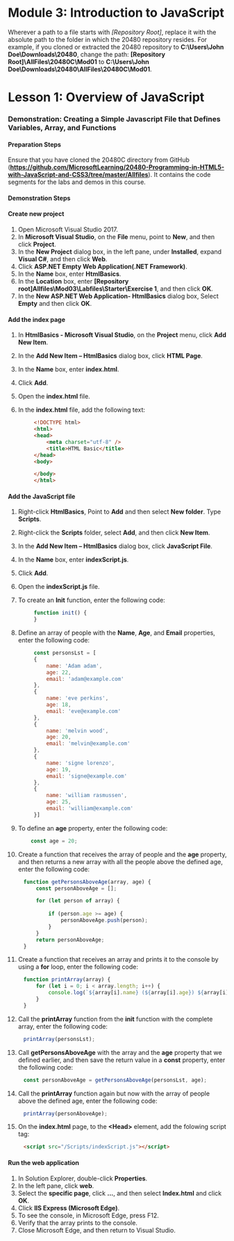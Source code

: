 # Module 3: Introduction to JavaScript

Wherever a path to a file starts with *[Repository Root]*, replace it with the absolute path to the folder in which the 20480 repository resides. For example, if you cloned or extracted the 20480 repository to **C:\Users\John Doe\Downloads\20480**, change the path: **[Repository Root]\AllFiles\20480C\Mod01** to **C:\Users\John Doe\Downloads\20480\AllFiles\20480C\Mod01**.

# Lesson 1: Overview of JavaScript

### Demonstration: Creating a Simple Javascript File that Defines Variables, Array, and Functions

#### Preparation Steps 

Ensure that you have cloned the 20480C directory from GitHub (**https://github.com/MicrosoftLearning/20480-Programming-in-HTML5-with-JavaScript-and-CSS3/tree/master/Allfiles**). It contains the code segments for the labs and demos in this course. 

#### Demonstration Steps

#### Create new project

1. Open Microsoft Visual Studio 2017.
2. In **Microsoft Visual Studio**, on the **File** menu, point to **New**, and then click **Project**.
3. In the **New Project** dialog box, in the left pane, under **Installed**, expand **Visual C#**, and then click **Web**.
4. Click **ASP.NET Empty Web Application(.NET Framework)**.
5. In the **Name** box, enter **HtmlBasics**.
6. In the **Location** box, enter **[Repository root]Allfiles\Mod03\Labfiles\Starter\Exercise 1**, and then click **OK**.
7. In the **New ASP.NET Web Application- HtmlBasics** dialog box, Select **Empty** and then click **OK**.

#### Add the index page

1. In **HtmlBasics - Microsoft Visual Studio**, on the **Project** menu, click **Add New Item**.

2. In the **Add New Item – HtmlBasics** dialog box, click **HTML Page**.

3. In the **Name** box, enter **index.html**.

4. Click **Add**.

5. Open the **index.html** file.

6. In the **index.html** file, add the following text:

   ```html
        <!DOCTYPE html>
        <html>
        <head>
            <meta charset="utf-8" />
            <title>HTML Basic</title>
        </head>
        <body>
   
        </body>
        </html>
   ```

#### Add the JavaScript file

1. Right-click **HtmlBasics**, Point to **Add** and then select **New folder**. Type **Scripts**.

2. Right-click the **Scripts** folder, select **Add**, and then click **New Item**.

3. In the **Add New Item – HtmlBasics** dialog box, click **JavaScript File**.

4. In the **Name** box, enter **indexScript.js**.

5. Click **Add**.

6. Open the **indexScript.js** file.

7. To create an **Init** function, enter the following code: 

   ```javascript
        function init() {
        }
   ```

8. Define an array of people with the **Name**, **Age**, and **Email** properties, enter the following code:

   ```javascript
        const personsLst = [
        {
            name: 'Adam adam',
            age: 22,
            email: 'adam@example.com'
        },
        {
            name: 'eve perkins',
            age: 18,
            email: 'eve@example.com'
        },
        {
            name: 'melvin wood',
            age: 20,
            email: 'melvin@example.com'
        },
        {
            name: 'signe lorenzo',
            age: 19,
            email: 'signe@example.com'
        },
        {
            name: 'william rasmussen',
            age: 25,
            email: 'william@example.com'
        }]
   ```

9. To define an **age** property, enter the following code:

   ```javascript
       const age = 20;
   ```

10. Create a function that receives the array of people and the **age** property, and then returns a new array with all the people above the defined age, enter the following code:

   ```javascript
        function getPersonsAboveAge(array, age) {
            const personAboveAge = [];

            for (let person of array) {
            
                if (person.age >= age) {
                    personAboveAge.push(person);
                }
            }
            return personAboveAge;
        }
   ```

11. Create a function that receives an array and prints it to the console by using a **for** loop, enter the following code:

   ```javascript
        function printArray(array) {
            for (let i = 0; i < array.length; i++) {
                console.log(`${array[i].name} (${array[i].age}) ${array[i].email}`);
            }
        }
   ```

12. Call the **printArray** function from the **init** function with the complete array, enter the following code:

   ```javascript
        printArray(personsLst);
   ```

13. Call **getPersonsAboveAge** with the array and the **age** property that we defined earlier, and then save the return value in a **const** property, enter the following code:

   ```javascript
        const personAboveAge = getPersonsAboveAge(personsLst, age);
   ```

14. Call the **printArray** function again but now with the array of people above the defined age, enter the following code:

   ```javascript
        printArray(personAboveAge);
   ```

15. On the **index.html** page, to the **&lt;Head&gt;** element, add the folowing script tag:

   ```html
        <script src="/Scripts/indexScript.js"></script>
   ```

#### Run the web application

1.	In Solution Explorer, double-click **Properties**.
2.	In the left pane, click **web**.
3.	Select the **specific page**, click **...**, and then select **Index.html** and click **OK**. 
4.	Click **IIS Express (Microsoft Edge)**.
5.	To see the console, in Microsoft Edge, press F12.
6.	Verify that the array prints to the console.
7.	Close Microsoft Edge, and then return to Visual Studio.

